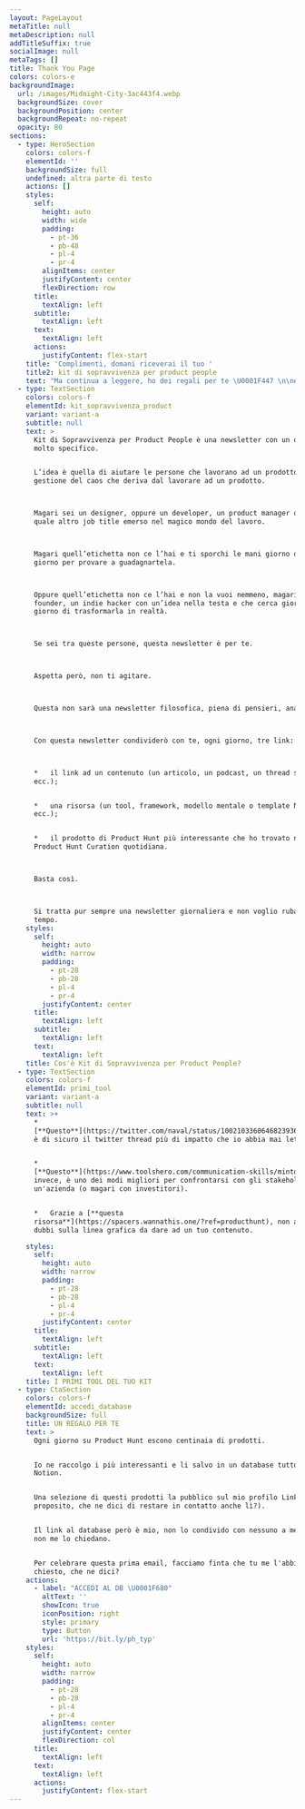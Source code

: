 ```yaml
---
layout: PageLayout
metaTitle: null
metaDescription: null
addTitleSuffix: true
socialImage: null
metaTags: []
title: Thank You Page
colors: colors-e
backgroundImage:
  url: /images/Midnight-City-3ac443f4.webp
  backgroundSize: cover
  backgroundPosition: center
  backgroundRepeat: no-repeat
  opacity: 80
sections:
  - type: HeroSection
    colors: colors-f
    elementId: ''
    backgroundSize: full
    undefined: altra parte di testo
    actions: []
    styles:
      self:
        height: auto
        width: wide
        padding:
          - pt-36
          - pb-48
          - pl-4
          - pr-4
        alignItems: center
        justifyContent: center
        flexDirection: row
      title:
        textAlign: left
      subtitle:
        textAlign: left
      text:
        textAlign: left
      actions:
        justifyContent: flex-start
    title: 'Complimenti, domani riceverai il tuo '
    title2: kit di sopravvivenza per product people
    text: "Ma continua a leggere, ho dei regali per te \U0001F447 \n\n### TL:DR\n\n*   [**Cos'è il Kit di Sopravvivenza per Product Peopple?**](https://www.danieledamico.tech/thank-you-newsletter/#kit_sopravvivenza_product)\n\n*   [**I primi tool del tuo kit**](https://www.danieledamico.tech/thank-you-newsletter/#primi_tool)\n\n*   [**Ho un regalo per te!**](https://www.danieledamico.tech/thank-you-newsletter/#accedi_database)\n\n"
  - type: TextSection
    colors: colors-f
    elementId: kit_sopravvivenza_product
    variant: variant-a
    subtitle: null
    text: >
      Kit di Sopravvivenza per Product People è una newsletter con un obiettivo
      molto specifico.


      L’idea è quella di aiutare le persone che lavorano ad un prodotto nella
      gestione del caos che deriva dal lavorare ad un prodotto.



      Magari sei un designer, oppure un developer, un product manager o chissà
      quale altro job title emerso nel magico mondo del lavoro.



      Magari quell’etichetta non ce l’hai e ti sporchi le mani giorno dopo
      giorno per provare a guadagnartela.



      Oppure quell’etichetta non ce l’hai e non la vuoi nemmeno, magari sei un
      founder, un indie hacker con un’idea nella testa e che cerca giorno dopo
      giorno di trasformarla in realtà.



      Se sei tra queste persone, questa newsletter è per te.



      Aspetta però, non ti agitare.



      Questa non sarà una newsletter filosofica, piena di pensieri, analisi ecc.



      Con questa newsletter condividerò con te, ogni giorno, tre link:



      *   il link ad un contenuto (un articolo, un podcast, un thread su twitter
      ecc.);


      *   una risorsa (un tool, framework, modello mentale o template Notion
      ecc.);


      *   il prodotto di Product Hunt più interessante che ho trovato nella mia
      Product Hunt Curation quotidiana.



      Basta così.



      Si tratta pur sempre una newsletter giornaliera e non voglio rubarti altro
      tempo.
    styles:
      self:
        height: auto
        width: narrow
        padding:
          - pt-28
          - pb-28
          - pl-4
          - pr-4
        justifyContent: center
      title:
        textAlign: left
      subtitle:
        textAlign: left
      text:
        textAlign: left
    title: Cos'è Kit di Sopravvivenza per Product People?
  - type: TextSection
    colors: colors-f
    elementId: primi_tool
    variant: variant-a
    subtitle: null
    text: >+
      *  
      [**Questo**](https://twitter.com/naval/status/1002103360646823936?lang=it)
      è di sicuro il twitter thread più di impatto che io abbia mai letto.


      *  
      [**Questo**](https://www.toolshero.com/communication-skills/minto-pyramid-principle/),
      invece, è uno dei modi migliori per confrontarsi con gli stakeholder di
      un'azienda (o magari con investitori).


      *   Grazie a [**questa
      risorsa**](https://spacers.wannathis.one/?ref=producthunt), non avrai più
      dubbi sulla linea grafica da dare ad un tuo contenuto.

    styles:
      self:
        height: auto
        width: narrow
        padding:
          - pt-28
          - pb-28
          - pl-4
          - pr-4
        justifyContent: center
      title:
        textAlign: left
      subtitle:
        textAlign: left
      text:
        textAlign: left
    title: I PRIMI TOOL DEL TUO KIT
  - type: CtaSection
    colors: colors-f
    elementId: accedi_database
    backgroundSize: full
    title: UN REGALO PER TE
    text: >
      Ogni giorno su Product Hunt escono centinaia di prodotti.


      Io ne raccolgo i più interessanti e li salvo in un database tutto mio su
      Notion.


      Una selezione di questi prodotti la pubblico sul mio profilo Linkedin (a
      proposito, che ne dici di restare in contatto anche lì?).


      Il link al database però è mio, non lo condivido con nessuno a meno che
      non me lo chiedano.


      Per celebrare questa prima email, facciamo finta che tu me l'abbia
      chiesto, che ne dici?
    actions:
      - label: "ACCEDI AL DB \U0001F680"
        altText: ''
        showIcon: true
        iconPosition: right
        style: primary
        type: Button
        url: 'https://bit.ly/ph_typ'
    styles:
      self:
        height: auto
        width: narrow
        padding:
          - pt-28
          - pb-28
          - pl-4
          - pr-4
        alignItems: center
        justifyContent: center
        flexDirection: col
      title:
        textAlign: left
      text:
        textAlign: left
      actions:
        justifyContent: flex-start
---
```

